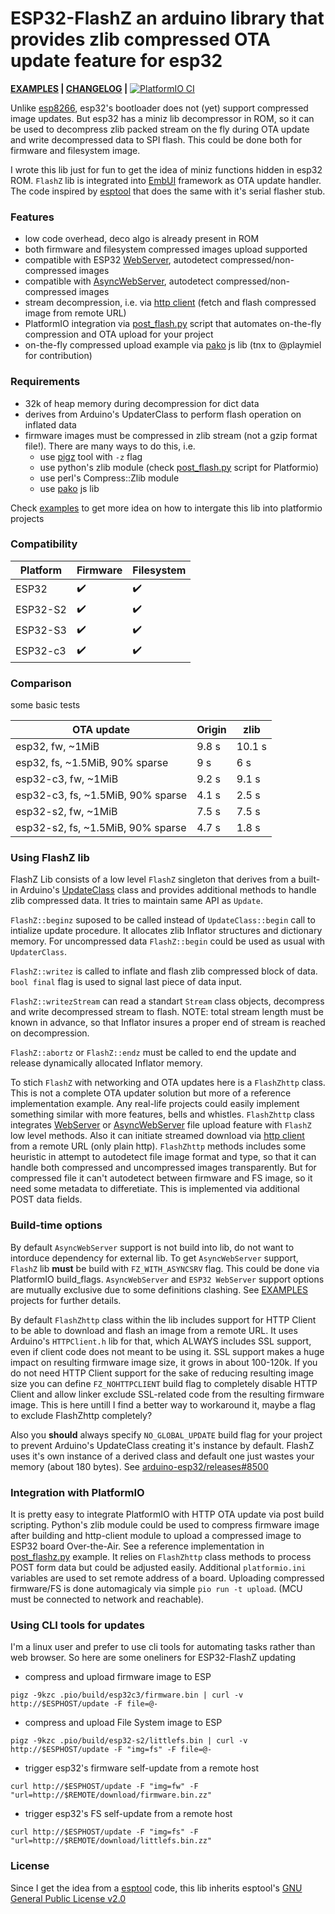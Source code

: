 ESP32-FlashZ
an arduino library that provides zlib compressed OTA update feature for esp32
======

__[EXAMPLES](/examples/README.md) | [CHANGELOG](/CHANGELOG.md) |__ [![PlatformIO
 CI](https://github.com/vortigont/esp32-flashz/actions/workflows/pio_build.yml/badge.svg)](https://github.com/vortigont/esp32-flashz/actions/workflows/pio_build.yml)


Unlike [esp8266](https://github.com/esp8266/Arduino/pull/6820/commits/67ba90d3eaf01c5400d0b42cdce05ef9295d8c16), esp32's bootloader does not (yet) support compressed image updates. But esp32 has a miniz lib decompressor in ROM, so it can be used to decompress zlib packed stream on the fly during OTA update and write decompressed data to SPI flash. This could be done both for firmware and filesystem image.

I wrote this lib just for fun to get the idea of miniz functions hidden in esp32 ROM. `FlashZ` lib is integrated into [EmbUI](https://github.com/vortigont/EmbUI) framework as OTA update handler.
The code inspired by [esptool](https://github.com/espressif/esptool) that does the same with it's serial flasher stub.

### Features
 * low code overhead, deco algo is already present in ROM
 * both firmware and filesystem compressed images upload supported
 * compatible with ESP32 [WebServer](https://github.com/espressif/arduino-esp32/tree/master/libraries/WebServer), autodetect compressed/non-compressed images
 * compatible with [AsyncWebServer](https://github.com/me-no-dev/ESPAsyncWebServer), autodetect compressed/non-compressed images
 * stream decompression, i.e. via [http client](https://github.com/espressif/arduino-esp32/tree/master/libraries/HTTPClient) (fetch and flash compressed image from remote URL)
 * PlatformIO integration via [post_flash.py](/examples/asyncserver-flash/post_flash.py) script that automates on-the-fly compression and OTA upload for your project
 * on-the-fly compressed upload example via [pako](https://github.com/nodeca/pako) js lib (tnx to @playmiel for contribution)

### Requirements
 * 32k of heap memory during decompression for dict data
 * derives from Arduino's UpdaterClass to perform flash operation on inflated data
 * firmware images must be compressed in zlib stream (not a gzip format file!). There are many ways to do this, i.e.
    - use [pigz](https://zlib.net/pigz/) tool with `-z` flag
    - use python's zlib module (check [post_flash.py](/examples/asyncserver-flash/post_flash.py) script for Platformio)
    - use perl's Compress::Zlib module
    - use [pako](https://github.com/nodeca/pako) js lib


Check [examples](/examples) to get more idea on how to intergate this lib into platformio projects

### Compatibility
| Platform    | Firmware           | Filesystem         |
|-------------|--------------------|--------------------|
|ESP32        | :heavy_check_mark: | :heavy_check_mark: |
|ESP32-S2     | :heavy_check_mark: | :heavy_check_mark: |
|ESP32-S3     | :heavy_check_mark: | :heavy_check_mark: |
|ESP32-c3     | :heavy_check_mark: | :heavy_check_mark: |


### Comparison
some basic tests

| OTA update                           | Origin | zlib |
|-            		               |  -     | -    |
| esp32, fw, ~1MiB                     | 9.8 s  |  10.1 s |
| esp32, fs, ~1.5MiB, 90% sparse       | 9 s    |  6 s   |
| esp32-c3, fw, ~1MiB                  | 9.2 s  |  9.1 s |
| esp32-c3, fs, ~1.5MiB, 90% sparse    | 4.1 s  |  2.5 s |
| esp32-s2, fw, ~1MiB                  | 7.5 s  |  7.5 s |
| esp32-s2, fs, ~1.5MiB, 90% sparse    | 4.7 s  |  1.8 s |



### Using FlashZ lib
FlashZ Lib consists of a low level `FlashZ` singleton that derives from a built-in Arduino's [UpdateClass](https://github.com/espressif/arduino-esp32/tree/master/libraries/Update) class and provides additional methods to handle zlib compressed data. It tries to maintain same API as `Update`.

`FlashZ::beginz` suposed to be called instead of `UpdateClass::begin` call to intialize update procedure. It allocates zlib Inflator structures and dictionary memory. For uncompressed data `FlashZ::begin` could be used as usual with `UpdaterClass`.

`FlashZ::writez` is called to inflate and flash zlib compressed block of data. `bool final` flag is used to signal last piece of data input.

`FlashZ::writezStream` can read a standart `Stream` class objects, decompress and write decompressed stream to flash.
NOTE: total stream length must be known in advance, so that Inflator insures a proper end of stream is reached on decompression.

`FlashZ::abortz` or `FlashZ::endz` must be called to end the update and release dynamically allocated Inflator memory.

To stich `FlashZ` with networking and OTA updates here is a `FlashZhttp` class. This is not a complete OTA updater solution but more of a reference implementation example. Any real-life projects could easily implement something similar with more features, bells and whistles.
`FlashZhttp` class integrates [WebServer](https://github.com/espressif/arduino-esp32/tree/master/libraries/WebServer) or [AsyncWebServer](https://github.com/me-no-dev/ESPAsyncWebServer) file upload feature with `FlashZ` low level methods. Also it can initiate streamed download via [http client](https://github.com/espressif/arduino-esp32/tree/master/libraries/) from a remote URL (only plain http).
`FlashZhttp` methods includes some heuristic in attempt to autodetect file image format and type, so that it can handle both compressed and uncompressed images transparently. But for compressed file it can't autodetect between firmware and FS image, so it need some metadata to differetiate. This is implemented via additional POST data fields.

### Build-time options
By default `AsyncWebServer` support is not build into lib, do not want to intorduce dependency for external lib.
To get `AsyncWebServer` support, `FlashZ` lib **must** be build with `FZ_WITH_ASYNCSRV` flag. This could be done via PlatformIO build_flags. `AsyncWebServer` and `ESP32 WebServer` support options are mutually exclusive due to some definitions clashing.
See [EXAMPLES](/examples/README.md) projects for further details.

By default `FlashZhttp` class within the lib includes support for HTTP Client to be able to download and flash an image from a remote URL. It uses Arduino's `HTTPClient.h` lib for that, which ALWAYS includes SSL support, even if client code does not meant to be using it. SSL support makes a huge impact on resulting firmware image size, it grows in about 100-120k. If you do not need HTTP Client support for the sake of reducing resulting image size you can define `FZ_NOHTTPCLIENT` build flag to completely disable HTTP Client and allow linker exclude SSL-related code from the resulting firmware image. This is here untill I find a better way to workaround it, maybe a flag to exclude FlashZhttp completely?

Also you **should** always specify `NO_GLOBAL_UPDATE` build flag for your project to prevent Arduino's UpdateClass creating it's instance by default. FlashZ uses it's own instance of a derived class and default one just wastes your memory (about 180 bytes). See [arduino-esp32/releases#8500](https://github.com/espressif/arduino-esp32/pull/8500 )

### Integration with PlatformIO
It is pretty easy to integrate PlatformIO with HTTP OTA update via post build scripting. Python's zlib module could be used to compress firmware image after building and http-client module to upload a compressed image to  ESP32 board Over-the-Air. See a reference implementation in [post_flashz.py](/examples/asyncserver-flash/post_flashz.py) example. It relies on `FlashZhttp` class methods to process POST form data but could be adjusted easily. Additional `platformio.ini` variables are used to set remote address of a board. Uploading compressed firmware/FS is done automagicaly via simple `pio run -t upload`. (MCU must be connected to network and reachable).

### Using CLI tools for updates
I'm a linux user and prefer to use cli tools for automating tasks rather than web browser. So here are some oneliners for ESP32-FlashZ updating

 - compress and upload firmware image to ESP

`pigz -9kzc .pio/build/esp32c3/firmware.bin | curl -v http://$ESPHOST/update -F file=@-`

 - compress and upload File System image to ESP

`pigz -9kzc .pio/build/esp32-s2/littlefs.bin | curl -v http://$ESPHOST/update -F "img=fs" -F file=@-`

 - trigger esp32's firmware self-update from a remote host

`curl http://$ESPHOST/update -F "img=fw" -F "url=http://$REMOTE/download/firmware.bin.zz"`

 - trigger esp32's FS self-update from a remote host

`curl http://$ESPHOST/update -F "img=fs" -F "url=http://$REMOTE/download/littlefs.bin.zz"`


### License
Since I get the idea from a [esptool](https://github.com/espressif/esptool) code, this lib inherits esptool's [GNU General Public License v2.0](LICENSE)

